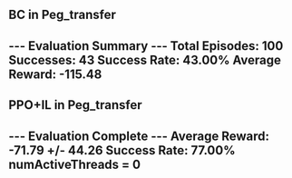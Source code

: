 ## BC in Peg_transfer
--- Evaluation Summary ---
Total Episodes: 100
Successes: 43
Success Rate: 43.00%
Average Reward: -115.48
--------------------------

## PPO+IL in Peg_transfer
--- Evaluation Complete ---
Average Reward: -71.79 +/- 44.26
Success Rate: 77.00%
numActiveThreads = 0
--------------------------